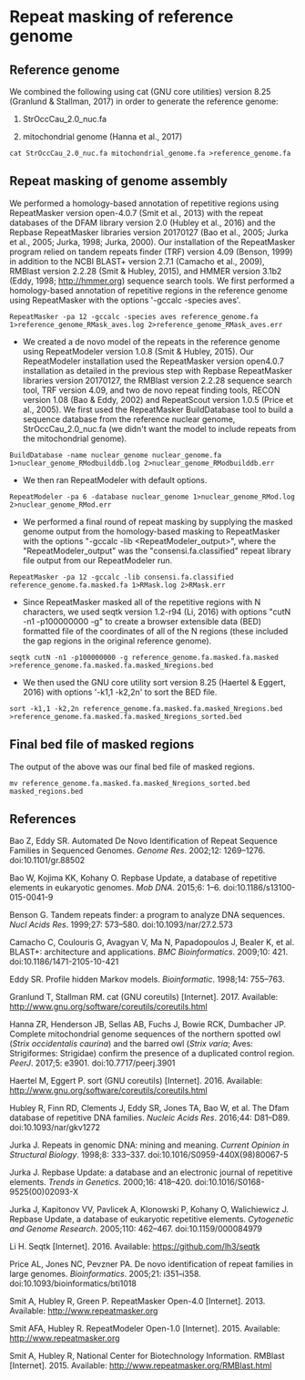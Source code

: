 # Repeat masking of reference genome

## Reference genome

We combined the following using cat (GNU core utilities) version 8.25 (Granlund & Stallman, 2017) in order to generate the reference genome:

1. StrOccCau_2.0_nuc.fa

2. mitochondrial genome (Hanna et al., 2017)

```
cat StrOccCau_2.0_nuc.fa mitochondrial_genome.fa >reference_genome.fa
```

## Repeat masking of genome assembly

We performed a homology-based annotation of repetitive regions using RepeatMasker version open-4.0.7 (Smit et al., 2013) with the repeat databases of the DFAM library version 2.0 (Hubley et al., 2016) and the Repbase RepeatMasker libraries version 20170127 (Bao et al., 2005; Jurka et al., 2005; Jurka, 1998; Jurka, 2000). Our installation of the RepeatMasker program relied on tandem repeats finder (TRF) version 4.09 (Benson, 1999) in addition to the NCBI BLAST+ version 2.7.1 (Camacho et al., 2009), RMBlast version 2.2.28 (Smit & Hubley, 2015), and HMMER version 3.1b2 (Eddy, 1998; http://hmmer.org) sequence search tools. We first performed a homology-based annotation of repetitive regions in the reference genome using RepeatMasker with the options '-gccalc -species aves'.

```
RepeatMasker -pa 12 -gccalc -species aves reference_genome.fa 1>reference_genome_RMask_aves.log 2>reference_genome_RMask_aves.err
```

* We created a de novo model of the repeats in the reference genome using RepeatModeler version 1.0.8 (Smit & Hubley, 2015). Our RepeatModeler installation used the RepeatMasker version open4.0.7 installation as detailed in the previous step with Repbase RepeatMasker libraries version 20170127, the RMBlast version 2.2.28 sequence search tool, TRF version 4.09, and two de novo repeat finding tools, RECON version 1.08 (Bao & Eddy, 2002) and RepeatScout version 1.0.5 (Price et al., 2005). We first used the RepeatMasker BuildDatabase tool to build a sequence database from the reference nuclear genome, StrOccCau_2.0_nuc.fa (we didn't want the model to include repeats from the mitochondrial genome).

```
BuildDatabase -name nuclear_genome nuclear_genome.fa 1>nuclear_genome_RModbuilddb.log 2>nuclear_genome_RModbuilddb.err
```

* We then ran RepeatModeler with default options.

```
RepeatModeler -pa 6 -database nuclear_genome 1>nuclear_genome_RMod.log 2>nuclear_genome_RMod.err
```

* We performed a final round of repeat masking by supplying the masked genome output from the homology-based masking to RepeatMasker with the options "-gccalc -lib <RepeatModeler_output>", where the "RepeatModeler_output" was the "consensi.fa.classified" repeat library file output from our RepeatModeler run.

```
RepeatMasker -pa 12 -gccalc -lib consensi.fa.classified reference_genome.fa.masked.fa 1>RMask.log 2>RMask.err
```

* Since RepeatMasker masked all of the repetitive regions with N characters, we used seqtk version 1.2-r94 (Li, 2016) with options "cutN -n1 -p100000000 -g" to create a browser extensible data (BED) formatted file of the coordinates of all of the N regions (these included the gap regions in the original reference genome).

```
seqtk cutN -n1 -p100000000 -g reference_genome.fa.masked.fa.masked >reference_genome.fa.masked.fa.masked_Nregions.bed
```

* We then used the GNU core utility sort version 8.25 (Haertel & Eggert, 2016) with options '-k1,1 -k2,2n' to sort the BED file.

```
sort -k1,1 -k2,2n reference_genome.fa.masked.fa.masked_Nregions.bed >reference_genome.fa.masked.fa.masked_Nregions_sorted.bed
```

## Final bed file of masked regions

The output of the above was our final bed file of masked regions.

```
mv reference_genome.fa.masked.fa.masked_Nregions_sorted.bed masked_regions.bed
```

## References

Bao Z, Eddy SR. Automated De Novo Identification of Repeat Sequence Families in Sequenced Genomes. *Genome Res*. 2002;12: 1269–1276. doi:10.1101/gr.88502

Bao W, Kojima KK, Kohany O. Repbase Update, a database of repetitive elements in eukaryotic genomes. *Mob DNA*. 2015;6: 1–6. doi:10.1186/s13100-015-0041-9

Benson G. Tandem repeats finder: a program to analyze DNA sequences. *Nucl Acids Res*. 1999;27: 573–580. doi:10.1093/nar/27.2.573

Camacho C, Coulouris G, Avagyan V, Ma N, Papadopoulos J, Bealer K, et al. BLAST+: architecture and applications. *BMC Bioinformatics*. 2009;10: 421. doi:10.1186/1471-2105-10-421

Eddy SR. Profile hidden Markov models. *Bioinformatic*. 1998;14: 755–763.

Granlund T, Stallman RM. cat (GNU coreutils) [Internet]. 2017. Available: http://www.gnu.org/software/coreutils/coreutils.html

Hanna ZR, Henderson JB, Sellas AB, Fuchs J, Bowie RCK, Dumbacher JP. Complete mitochondrial genome sequences of the northern spotted owl (*Strix occidentalis caurina*) and the barred owl (*Strix varia*; Aves: Strigiformes: Strigidae) confirm the presence of a duplicated control region. *PeerJ*. 2017;5: e3901. doi:10.7717/peerj.3901

Haertel M, Eggert P. sort (GNU coreutils) [Internet]. 2016. Available: http://www.gnu.org/software/coreutils/coreutils.html

Hubley R, Finn RD, Clements J, Eddy SR, Jones TA, Bao W, et al. The Dfam database of repetitive DNA families. *Nucleic Acids Res*. 2016;44: D81–D89. doi:10.1093/nar/gkv1272

Jurka J. Repeats in genomic DNA: mining and meaning. *Current Opinion in Structural Biology*. 1998;8: 333–337. doi:10.1016/S0959-440X(98)80067-5

Jurka J. Repbase Update: a database and an electronic journal of repetitive elements. *Trends in Genetics*. 2000;16: 418–420. doi:10.1016/S0168-9525(00)02093-X

Jurka J, Kapitonov VV, Pavlicek A, Klonowski P, Kohany O, Walichiewicz J. Repbase Update, a database of eukaryotic repetitive elements. *Cytogenetic and Genome Research*. 2005;110: 462–467. doi:10.1159/000084979

Li H. Seqtk [Internet]. 2016. Available: https://github.com/lh3/seqtk

Price AL, Jones NC, Pevzner PA. De novo identification of repeat families in large genomes. *Bioinformatics*. 2005;21: i351–i358. doi:10.1093/bioinformatics/bti1018

Smit A, Hubley R, Green P. RepeatMasker Open-4.0 [Internet]. 2013. Available: http://www.repeatmasker.org

Smit AFA, Hubley R. RepeatModeler Open-1.0 [Internet]. 2015. Available: http://www.repeatmasker.org

Smit A, Hubley R, National Center for Biotechnology Information. RMBlast [Internet]. 2015. Available: http://www.repeatmasker.org/RMBlast.html
